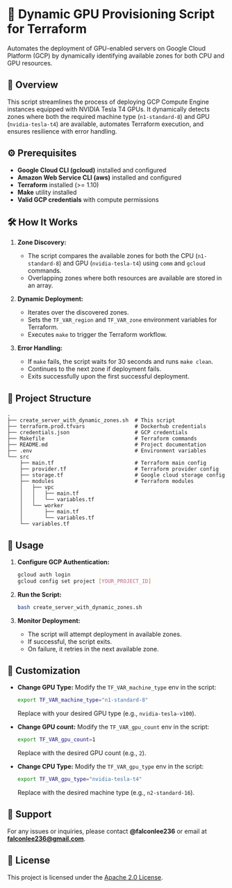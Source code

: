 # 🚀 Dynamic GPU Provisioning Script for Terraform

Automates the deployment of GPU-enabled servers on Google Cloud Platform (GCP) by dynamically identifying available zones for both CPU and GPU resources.


## 📖 Overview
This script streamlines the process of deploying GCP Compute Engine instances equipped with NVIDIA Tesla T4 GPUs. It dynamically detects zones where both the required machine type (`n1-standard-8`) and GPU (`nvidia-tesla-t4`) are available, automates Terraform execution, and ensures resilience with error handling.


## ⚙️ Prerequisites

- **Google Cloud CLI (gcloud)** installed and configured
- **Amazon Web Service CLI (aws)** installed and configured  
- **Terraform** installed (>= 1.10)  
- **Make** utility installed  
- **Valid GCP credentials** with compute permissions  


## 🛠️ How It Works

1. **Zone Discovery:**
   - The script compares the available zones for both the CPU (`n1-standard-8`) and GPU (`nvidia-tesla-t4`) using `comm` and `gcloud` commands.
   - Overlapping zones where both resources are available are stored in an array.

2. **Dynamic Deployment:**
   - Iterates over the discovered zones.
   - Sets the `TF_VAR_region` and `TF_VAR_zone` environment variables for Terraform.
   - Executes `make` to trigger the Terraform workflow.

3. **Error Handling:**
   - If `make` fails, the script waits for 30 seconds and runs `make clean`.
   - Continues to the next zone if deployment fails.
   - Exits successfully upon the first successful deployment.

## 📂 Project Structure

```
.
├── create_server_with_dynamic_zones.sh  # This script
├── terraform.prod.tfvars                # Dockerhub credentials
├── credentials.json                     # GCP credentials
├── Makefile                             # Terraform commands
├── README.md                            # Project documentation
├── .env                                 # Environment variables
└── src
    ├── main.tf                          # Terraform main config
    ├── provider.tf                      # Terraform provider config
    ├── storage.tf                       # Google cloud storage config
    ├── modules                          # Terraform modules
    │   ├── vpc
    │   │   ├── main.tf
    │   │   └── variables.tf
    │   └── worker
    │       ├── main.tf
    │       └── variables.tf
    └── variables.tf
```

## 🚀 Usage

1. **Configure GCP Authentication:**
   ```bash
   gcloud auth login
   gcloud config set project [YOUR_PROJECT_ID]
   ```

2. **Run the Script:**
   ```bash
   bash create_server_with_dynamic_zones.sh
   ```

3. **Monitor Deployment:**
   - The script will attempt deployment in available zones.
   - If successful, the script exits.
   - On failure, it retries in the next available zone.

## 🔧 Customization

- **Change GPU Type:**
  Modify the `TF_VAR_machine_type` env in the script:
  ```bash
  export TF_VAR_machine_type="n1-standard-8"
  ```
  Replace with your desired GPU type (e.g., `nvidia-tesla-v100`).

- **Change GPU count:**
  Modify the `TF_VAR_gpu_count` env in the script:
  ```bash
  export TF_VAR_gpu_count=1
  ```
  Replace with the desired GPU count (e.g., `2`).

- **Change CPU Type:**
  Modify the `TF_VAR_gpu_type` env in the script:
  ```bash
  export TF_VAR_gpu_type="nvidia-tesla-t4"
  ```
  Replace with the desired machine type (e.g., `n2-standard-16`).

## 🤝 Support

For any issues or inquiries, please contact **@falconlee236** or email at **falconlee236@gmail.com**.

## 📜 License

This project is licensed under the [Apache 2.0 License](https://opensource.org/licenses/Apache-2.0).
